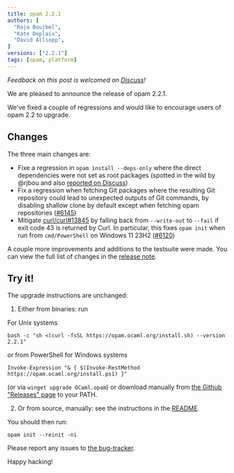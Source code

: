 ```yaml
---
title: opam 2.2.1
authors: [
  "Raja Boujbel",
  "Kate Deplaix",
  "David Allsopp",
]
versions: ["2.2.1"]
tags: [opam, platform]
---
```


_Feedback on this post is welcomed on [Discuss](https://discuss.ocaml.org/t/ann-opam-2-2-1/15192)!_

We are pleased to announce the release of opam 2.2.1.

We've fixed a couple of regressions and would like to encourage users of opam 2.2 to upgrade.

## Changes

The three main changes are:

* Fixe a regression in `opam install --deps-only` where the direct dependencies were not set as root packages
  (spotted in the wild by @rjbou and also [reported on Discuss](https://discuss.ocaml.org/t/how-to-list-all-root-dependencies-in-the-current-switch/15142))
* Fix a regression when fetching Git packages where the resulting Git repository could lead to unexpected outputs of Git commands, by disabling shallow clone by default except when fetching opam repositories
  ([#6145](https://github.com/ocaml/opam/issues/6145))
* Mitigate [curl/curl#13845](https://github.com/curl/curl/issues/13845) by falling back from `--write-out` to `--fail`
  if exit code 43 is returned by Curl. In particular, this fixes `opam init` when run from `cmd/PowerShell` on Windows 11 23H2
  ([#6120](https://github.com/ocaml/opam/issues/6120))

A couple more improvements and additions to the testsuite were made.
You can view the full list of changes in the [release note](https://github.com/ocaml/opam/releases/tag/2.2.1).

## Try it!

The upgrade instructions are unchanged:

1. Either from binaries: run

For Unix systems
```
bash -c "sh <(curl -fsSL https://opam.ocaml.org/install.sh) --version 2.2.1"
```
or from PowerShell for Windows systems
```
Invoke-Expression "& { $(Invoke-RestMethod https://opam.ocaml.org/install.ps1) }"
```
(or via `winget upgrade OCaml.opam`) or download manually from [the Github "Releases" page](https://github.com/ocaml/opam/releases/tag/2.2.1) to your PATH.

2. Or from source, manually: see the instructions in the [README](https://github.com/ocaml/opam/tree/2.2.1#compiling-this-repo).


You should then run:
```
opam init --reinit -ni
```


Please report any issues to [the bug-tracker](https://github.com/ocaml/opam/issues).

Happy hacking!
